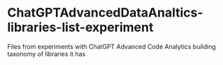 # ChatGPTAdvancedDataAnaltics-libraries-list-experiment
Files from experiments with ChatGPT Advanced Code Analytics building taxonomy of libraries it has
